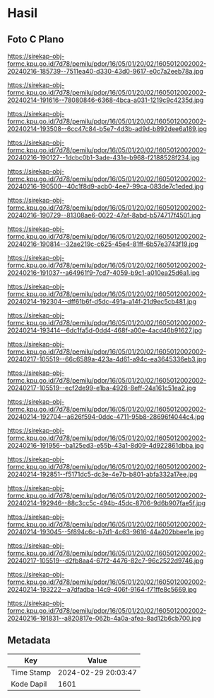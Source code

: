 # Hasil

## Foto C Plano

https://sirekap-obj-formc.kpu.go.id/7d78/pemilu/pdpr/16/05/01/20/02/1605012002002-20240216-185739--7511ea40-d330-43d0-9617-e0c7a2eeb78a.jpg

https://sirekap-obj-formc.kpu.go.id/7d78/pemilu/pdpr/16/05/01/20/02/1605012002002-20240214-191616--78080846-6368-4bca-a031-1219c9c4235d.jpg

https://sirekap-obj-formc.kpu.go.id/7d78/pemilu/pdpr/16/05/01/20/02/1605012002002-20240214-193508--6cc47c84-b5e7-4d3b-ad9d-b892dee6a189.jpg

https://sirekap-obj-formc.kpu.go.id/7d78/pemilu/pdpr/16/05/01/20/02/1605012002002-20240216-190127--1dcbc0b1-3ade-431e-b968-f2188528f234.jpg

https://sirekap-obj-formc.kpu.go.id/7d78/pemilu/pdpr/16/05/01/20/02/1605012002002-20240216-190500--40c1f8d9-acb0-4ee7-99ca-083de7c1eded.jpg

https://sirekap-obj-formc.kpu.go.id/7d78/pemilu/pdpr/16/05/01/20/02/1605012002002-20240216-190729--81308ae6-0022-47af-8abd-b574717f4501.jpg

https://sirekap-obj-formc.kpu.go.id/7d78/pemilu/pdpr/16/05/01/20/02/1605012002002-20240216-190814--32ae219c-c625-45e4-81ff-6b57e3743f19.jpg

https://sirekap-obj-formc.kpu.go.id/7d78/pemilu/pdpr/16/05/01/20/02/1605012002002-20240216-191037--a64961f9-7cd7-4059-b9c1-a010ea25d6a1.jpg

https://sirekap-obj-formc.kpu.go.id/7d78/pemilu/pdpr/16/05/01/20/02/1605012002002-20240214-192304--dff61b6f-d5dc-491a-a14f-21d9ec5cb481.jpg

https://sirekap-obj-formc.kpu.go.id/7d78/pemilu/pdpr/16/05/01/20/02/1605012002002-20240214-193414--6dc1fa5d-0dd4-468f-a00e-4acd46b91627.jpg

https://sirekap-obj-formc.kpu.go.id/7d78/pemilu/pdpr/16/05/01/20/02/1605012002002-20240217-105519--66c6589a-423a-4d61-a94c-ea3645336eb3.jpg

https://sirekap-obj-formc.kpu.go.id/7d78/pemilu/pdpr/16/05/01/20/02/1605012002002-20240217-105519--ecf2de99-e1ba-4928-8eff-24a161c51ea2.jpg

https://sirekap-obj-formc.kpu.go.id/7d78/pemilu/pdpr/16/05/01/20/02/1605012002002-20240214-192704--a626f594-0ddc-4711-95b8-28696f4044c4.jpg

https://sirekap-obj-formc.kpu.go.id/7d78/pemilu/pdpr/16/05/01/20/02/1605012002002-20240216-191956--ba125ed3-e55b-43a1-8d09-4d922861dbba.jpg

https://sirekap-obj-formc.kpu.go.id/7d78/pemilu/pdpr/16/05/01/20/02/1605012002002-20240214-192851--f5171dc5-dc3e-4e7b-b801-abfa332a17ee.jpg

https://sirekap-obj-formc.kpu.go.id/7d78/pemilu/pdpr/16/05/01/20/02/1605012002002-20240214-192946--88c3cc5c-494b-45dc-8706-9d6b907fae5f.jpg

https://sirekap-obj-formc.kpu.go.id/7d78/pemilu/pdpr/16/05/01/20/02/1605012002002-20240214-193045--5f894c6c-b7d1-4c63-9616-44a202bbee1e.jpg

https://sirekap-obj-formc.kpu.go.id/7d78/pemilu/pdpr/16/05/01/20/02/1605012002002-20240217-105519--d2fb8aa4-67f2-4476-82c7-96c2522d9746.jpg

https://sirekap-obj-formc.kpu.go.id/7d78/pemilu/pdpr/16/05/01/20/02/1605012002002-20240214-193222--a7dfadba-14c9-406f-9164-f71ffe8c5669.jpg

https://sirekap-obj-formc.kpu.go.id/7d78/pemilu/pdpr/16/05/01/20/02/1605012002002-20240216-191831--a820817e-062b-4a0a-afea-8ad12b6cb700.jpg


## Metadata

| Key        | Value               |
| ---------- | ------------------- |
| Time Stamp | 2024-02-29 20:03:47 |
| Kode Dapil | 1601                |



